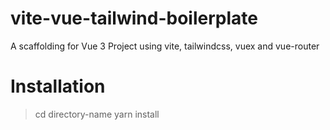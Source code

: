 # vite-vue-tailwind-boilerplate
A scaffolding for Vue 3 Project using vite, tailwindcss, vuex and vue-router

# Installation
> cd directory-name
> yarn install
